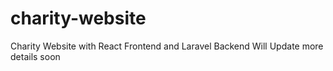 # charity-website
Charity Website with React Frontend and Laravel Backend 
 Will Update more details soon

